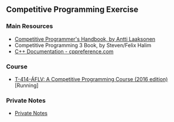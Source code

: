 ## Competitive Programming Exercise

### Main Resources
* [Competitive Programmer's Handbook, by Antti Laaksonen](https://cses.fi/book.html)
* Competitive Programming 3 Book, by Steven/Felix Halim
* [C++ Documentation - cppreference.com](http://cppreference.com/)

### Course
* [T-414-ÁFLV: A Competitive Programming Course (2016 edition)](https://algo.is/t-414-aflv-competitive-programming-course-2016/) [Running]

### Private Notes
* [Private Notes](notes)
